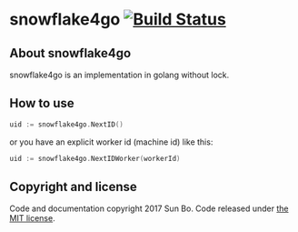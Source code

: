 # snowflake4go [![Build Status](https://travis-ci.org/LuckyStarry/snowflake4go.svg)](https://travis-ci.org/LuckyStarry/snowflake4go)

## About snowflake4go
snowflake4go is an implementation in golang without lock.

## How to use
```go
uid := snowflake4go.NextID()
```

or you have an explicit worker id (machine id) like this:
```go
uid := snowflake4go.NextIDWorker(workerId)
```

## Copyright and license
Code and documentation copyright 2017 Sun Bo. Code released under [the MIT license](https://github.com/LuckyStarry/snowflake4go/blob/master/LICENSE).